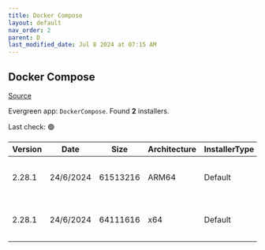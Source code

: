```yaml
---
title: Docker Compose
layout: default
nav_order: 2
parent: D
last_modified_date: Jul 8 2024 at 07:15 AM
---
```


## Docker Compose

[Source](https://github.com/docker/compose)

Evergreen app: `DockerCompose`. Found **2** installers.

Last check: 🟢

| Version | Date      | Size     | Architecture | InstallerType | Type | URI                                                                                                                                                                                              |
| ------- | --------- | -------- | ------------ | ------------- | ---- | ------------------------------------------------------------------------------------------------------------------------------------------------------------------------------------------------ |
| 2.28.1  | 24/6/2024 | 61513216 | ARM64        | Default       | exe  | [https://github.com/docker/compose/releases/download/v2.28.1/docker-compose-windows-aarch64.exe](https://github.com/docker/compose/releases/download/v2.28.1/docker-compose-windows-aarch64.exe) |
| 2.28.1  | 24/6/2024 | 64111616 | x64          | Default       | exe  | [https://github.com/docker/compose/releases/download/v2.28.1/docker-compose-windows-x86_64.exe](https://github.com/docker/compose/releases/download/v2.28.1/docker-compose-windows-x86_64.exe)   |
